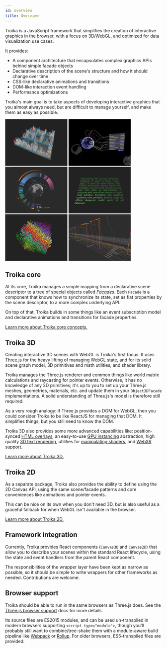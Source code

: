 ```yaml
---
id: overview
title: Overview
---
```


Troika is a JavaScript framework that simplifies the creation of interactive graphics in the browser, with a focus on 3D/WebGL, and optimized for data visualization use cases.

It provides:

* A component architecture that encapsulates complex graphics APIs behind simple facade objects
* Declarative description of the scene's structure and how it should change over time
* CSS-like declarative animations and transitions
* DOM-like interaction event handling
* Performance optimizations

Troika's main goal is to take aspects of developing interactive graphics that you almost always need, but are difficult to manage yourself, and make them as easy as possible.

[![3D Bar Chart Example](./images/city-thumbnail.png)](https://troika-examples.netlify.com/#citygrid)
[![Layered Timeline](./images/globe-connections-thumbnail.png)](https://troika-examples.netlify.app/#globeConnections)
[![ProtectWise: Protocol Threat Graph](./images/pw-protocol-threats-thumbnail.png)](https://twitter.com/lojjic/status/1360290173427322883)
[![3D Text Rendering](./images/text-thumbnail.png)](https://troika-examples.netlify.com/#text)
[![GPU Instancing](./images/instancing-thumbnail.png)](https://troika-examples.netlify.com/#instanceable)
[![Layered Timeline](./images/layered-timeline-thumbnail.png)](https://twitter.com/lojjic/status/1357102689210019844)

## Troika core

At its core, Troika manages a simple mapping from a declarative scene descriptor to a tree of special objects called [_Facades_](troika-core/facades.md). Each `Facade` is a component that knows how to synchronize its state, set as flat properties by the scene descriptor, to a more complex underlying API.

On top of that, Troika builds in some things like an event subscription model and declarative animations and transitions for facade properties.

[Learn more about Troika core concepts.](troika-core/facades.md)


## Troika 3D

Creating interactive 3D scenes with WebGL is Troika's first focus. It uses [Three.js](https://threejs.org) for the heavy lifting of managing WebGL state, and for its solid scene graph model, 3D primitives and math utilities, and shader library.

Troika manages the Three.js renderer and common things like world matrix calculations and raycasting for pointer events. Otherwise, it has no knowledge of any 3D primitives; it's up to you to set up your Three.js meshes, geometries, materials, etc. and update them in your `Object3DFacade` implementations. A solid understanding of Three.js's model is therefore still required.

As a very rough analogy: if Three.js provides a DOM for WebGL, then you could consider Troika to be like ReactJS for managing that DOM. It simplifies things, but you still need to know the DOM.

Troika 3D also provides some more advanced capabilities like: position-synced [HTML overlays](troika-3d/html-overlays.md), an easy-to-use [GPU instancing](troika-3d/instancing.md) abstraction, high quality [3D text rendering](troika-three-text/index.md), utilities for [manipulating shaders](troika-three-utils/createDerivedMaterial.md), and [WebXR support](troika-xr/index.md).

[Learn more about Troika 3D.](troika-3d/index.md)


## Troika 2D

As a separate package, Troika also provides the ability to define using the 2D Canvas API, using the same scene/facade patterns and core conveniences like animations and pointer events.

This can be nice on its own when you don't need 3D, but is also useful as a graceful fallback for when WebGL isn't available in the browser.

[Learn more about Troika 2D.](troika-2d/index.md)


## Framework integration

Currently, Troika provides React components (`Canvas3D` and `Canvas2D`) that allow you to describe your scenes within the standard React lifecycle, using the state and event handlers from the parent React component.

The responsibilities of the wrapper layer have been kept as narrow as possible, so it should be simple to write wrappers for other frameworks as needed. Contributions are welcome.


## Browser support

Troika should be able to run in the same browsers as Three.js does. See the [Three.js browser support](https://threejs.org/docs/#manual/en/introduction/Browser-support) docs for more details.

Its source files are ES2015 modules, and can be used un-transpiled in modern browsers supporting `<script type="module">`, though you'll probably still want to combine/tree-shake them with a module-aware build pipeline like [Webpack](https://webpack.js.org/) or [Rollup](https://rollupjs.org/). For older browsers, ES5-transpiled files are provided.

